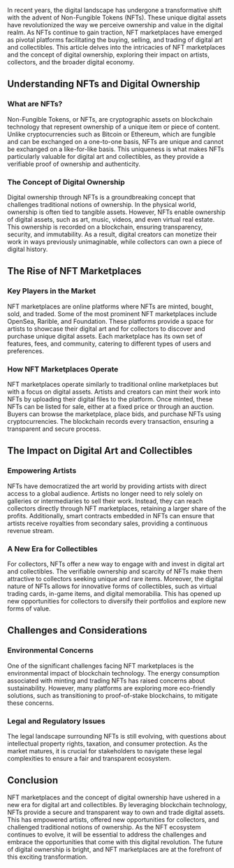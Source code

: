 In recent years, the digital landscape has undergone a transformative shift with the advent of Non-Fungible Tokens (NFTs). These unique digital assets have revolutionized the way we perceive ownership and value in the digital realm. As NFTs continue to gain traction, NFT marketplaces have emerged as pivotal platforms facilitating the buying, selling, and trading of digital art and collectibles. This article delves into the intricacies of NFT marketplaces and the concept of digital ownership, exploring their impact on artists, collectors, and the broader digital economy.

## Understanding NFTs and Digital Ownership

### What are NFTs?

Non-Fungible Tokens, or NFTs, are cryptographic assets on blockchain technology that represent ownership of a unique item or piece of content. Unlike cryptocurrencies such as Bitcoin or Ethereum, which are fungible and can be exchanged on a one-to-one basis, NFTs are unique and cannot be exchanged on a like-for-like basis. This uniqueness is what makes NFTs particularly valuable for digital art and collectibles, as they provide a verifiable proof of ownership and authenticity.

### The Concept of Digital Ownership

Digital ownership through NFTs is a groundbreaking concept that challenges traditional notions of ownership. In the physical world, ownership is often tied to tangible assets. However, NFTs enable ownership of digital assets, such as art, music, videos, and even virtual real estate. This ownership is recorded on a blockchain, ensuring transparency, security, and immutability. As a result, digital creators can monetize their work in ways previously unimaginable, while collectors can own a piece of digital history.

## The Rise of NFT Marketplaces

### Key Players in the Market

NFT marketplaces are online platforms where NFTs are minted, bought, sold, and traded. Some of the most prominent NFT marketplaces include OpenSea, Rarible, and Foundation. These platforms provide a space for artists to showcase their digital art and for collectors to discover and purchase unique digital assets. Each marketplace has its own set of features, fees, and community, catering to different types of users and preferences.

### How NFT Marketplaces Operate

NFT marketplaces operate similarly to traditional online marketplaces but with a focus on digital assets. Artists and creators can mint their work into NFTs by uploading their digital files to the platform. Once minted, these NFTs can be listed for sale, either at a fixed price or through an auction. Buyers can browse the marketplace, place bids, and purchase NFTs using cryptocurrencies. The blockchain records every transaction, ensuring a transparent and secure process.

## The Impact on Digital Art and Collectibles

### Empowering Artists

NFTs have democratized the art world by providing artists with direct access to a global audience. Artists no longer need to rely solely on galleries or intermediaries to sell their work. Instead, they can reach collectors directly through NFT marketplaces, retaining a larger share of the profits. Additionally, smart contracts embedded in NFTs can ensure that artists receive royalties from secondary sales, providing a continuous revenue stream.

### A New Era for Collectibles

For collectors, NFTs offer a new way to engage with and invest in digital art and collectibles. The verifiable ownership and scarcity of NFTs make them attractive to collectors seeking unique and rare items. Moreover, the digital nature of NFTs allows for innovative forms of collectibles, such as virtual trading cards, in-game items, and digital memorabilia. This has opened up new opportunities for collectors to diversify their portfolios and explore new forms of value.

## Challenges and Considerations

### Environmental Concerns

One of the significant challenges facing NFT marketplaces is the environmental impact of blockchain technology. The energy consumption associated with minting and trading NFTs has raised concerns about sustainability. However, many platforms are exploring more eco-friendly solutions, such as transitioning to proof-of-stake blockchains, to mitigate these concerns.

### Legal and Regulatory Issues

The legal landscape surrounding NFTs is still evolving, with questions about intellectual property rights, taxation, and consumer protection. As the market matures, it is crucial for stakeholders to navigate these legal complexities to ensure a fair and transparent ecosystem.

## Conclusion

NFT marketplaces and the concept of digital ownership have ushered in a new era for digital art and collectibles. By leveraging blockchain technology, NFTs provide a secure and transparent way to own and trade digital assets. This has empowered artists, offered new opportunities for collectors, and challenged traditional notions of ownership. As the NFT ecosystem continues to evolve, it will be essential to address the challenges and embrace the opportunities that come with this digital revolution. The future of digital ownership is bright, and NFT marketplaces are at the forefront of this exciting transformation.
